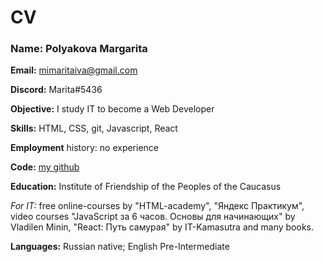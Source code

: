 # CV 

### **Name:** Polyakova Margarita


**Email:** mimaritaiva@gmail.com

**Discord:** Marita#5436



**Objective:** I study IT to become a Web Developer


**Skills:** HTML, CSS, git, Javascript, React


**Employment** history: no experience


**Code:** [my github](https://github.com/mimarita/ReactSN)



**Education:** Institute of Friendship of the Peoples of the Caucasus


*For IT:* free online-courses by "HTML-academy", "Яндекс Практикум", video courses "JavaScript за 6 часов. Основы для начинающих" by Vladilen Minin, "React: Путь самурая" by IT-Kamasutra and many books.




**Languages:** Russian native; English Pre-Intermediate